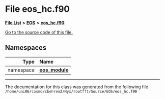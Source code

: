 
# File eos\_hc.f90


[**File List**](files.md) **>** [**EOS**](dir_2a6406f09975eea078703cc63b0e3416.md) **>** [**eos\_hc.f90**](eos__hc_8f90.md)

[Go to the source code of this file.](eos__hc_8f90_source.md)












## Namespaces

| Type | Name |
| ---: | :--- |
| namespace | [**eos\_module**](namespaceeos__module.md) <br> |















------------------------------
The documentation for this class was generated from the following file `/home/uni06/cosmo/cbehren2/Nyx/rootfft/Source/EOS/eos_hc.f90`